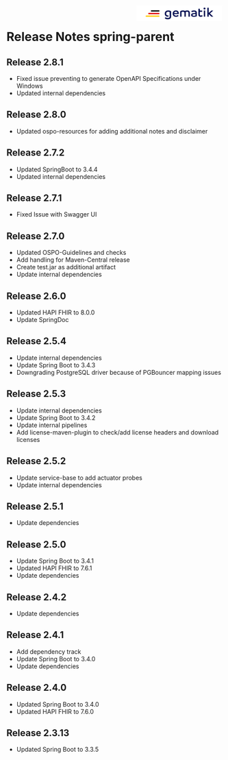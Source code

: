 <img align="right" width="200" height="37" src="media/Gematik_Logo_Flag.png"/> <br/>

# Release Notes spring-parent

## Release 2.8.1
- Fixed issue preventing to generate OpenAPI Specifications under Windows
- Updated internal dependencies

## Release 2.8.0
- Updated ospo-resources for adding additional notes and disclaimer

## Release 2.7.2
- Updated SpringBoot to 3.4.4
- Updated internal dependencies

## Release 2.7.1
- Fixed Issue with Swagger UI
 
## Release 2.7.0
- Updated OSPO-Guidelines and checks
- Add handling for Maven-Central release
- Create test.jar as additional artifact
- Update internal dependencies

## Release 2.6.0
- Updated HAPI FHIR to 8.0.0
- Update SpringDoc

## Release 2.5.4
- Update internal dependencies
- Update Spring Boot to 3.4.3
- Downgrading PostgreSQL driver because of PGBouncer mapping issues

## Release 2.5.3
- Update internal dependencies
- Update Spring Boot to 3.4.2
- Update internal pipelines
- Add license-maven-plugin to check/add license headers and download licenses

## Release 2.5.2
- Update service-base to add actuator probes
- Update internal dependencies

## Release 2.5.1
- Update dependencies

## Release 2.5.0
- Update Spring Boot to 3.4.1
- Updated HAPI FHIR to 7.6.1
- Update dependencies

## Release 2.4.2
- Update dependencies

## Release 2.4.1
- Add dependency track
- Update Spring Boot to 3.4.0 
- Update dependencies

## Release 2.4.0
- Updated Spring Boot to 3.4.0
- Updated HAPI FHIR to 7.6.0

## Release 2.3.13
- Updated Spring Boot to 3.3.5